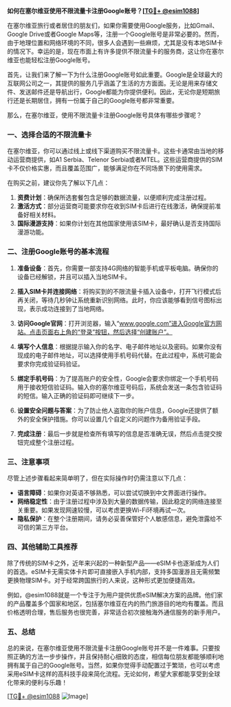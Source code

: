 **如何在塞尔维亚使用不限流量卡注册Google账号？[[TG💪+ @esim1088](https://t.me/s/esim1088)]**

在塞尔维亚旅行或者居住的朋友们，如果你需要使用Google服务，比如Gmail、Google Drive或者Google Maps等，注册一个Google账号是非常必要的。然而，由于地理位置和网络环境的不同，很多人会遇到一些麻烦，尤其是没有本地SIM卡的情况下。幸运的是，现在市面上有许多提供不限流量卡的服务商，这让你在塞尔维亚也能轻松注册Google账号。

首先，让我们来了解一下为什么注册Google账号如此重要。Google是全球最大的互联网公司之一，其提供的服务几乎涵盖了生活的方方面面。无论是用来存储文件、发送邮件还是导航出行，Google都能为你提供便利。因此，无论你是短期旅行还是长期居住，拥有一份属于自己的Google账号都非常重要。

那么，在塞尔维亚，使用不限流量卡注册Google账号具体有哪些步骤呢？

### **一、选择合适的不限流量卡**
在塞尔维亚，你可以通过线上或线下渠道购买不限流量卡。这些卡通常由当地的移动运营商提供，如A1 Serbia、Telenor Serbia或者MTEL。这些运营商提供的SIM卡不仅价格实惠，而且覆盖范围广，能够满足你在不同场景下的使用需求。

在购买之前，建议你先了解以下几点：
1. **资费计划**：确保所选套餐包含足够的数据流量，以便顺利完成注册过程。
2. **激活方式**：部分运营商可能要求你在收到SIM卡后进行在线激活，确保提前准备好相关材料。
3. **国际漫游支持**：如果你计划在其他国家使用该SIM卡，最好确认是否支持国际漫游功能。

### **二、注册Google账号的基本流程**
1. **准备设备**：首先，你需要一部支持4G网络的智能手机或平板电脑。确保你的设备已经解锁，并且可以插入当地SIM卡。
   
2. **插入SIM卡并连接网络**：将购买到的不限流量卡插入设备中，打开飞行模式后再关闭，等待几秒钟让系统重新识别网络。此时，你应该能够看到信号图标出现，表示成功连接到了当地网络。

3. **访问Google官网**：打开浏览器，输入“www.google.com”进入Google官方网站。点击页面右上角的“登录”按钮，然后选择“创建账户”。

4. **填写个人信息**：根据提示输入你的名字、电子邮件地址以及密码。如果你没有现成的电子邮件地址，可以选择使用手机号码代替。在此过程中，系统可能会要求你完成验证码验证。

5. **绑定手机号码**：为了提高账户的安全性，Google会要求你绑定一个手机号码用于接收短信验证码。输入你的塞尔维亚号码后，系统会发送一条包含验证码的短信。输入正确的验证码即可继续下一步。

6. **设置安全问题与答案**：为了防止他人盗取你的账户信息，Google还提供了额外的安全保护措施。你可以设置几个自定义的问题作为备用验证手段。

7. **完成注册**：最后一步就是检查所有填写的信息是否准确无误，然后点击提交按钮完成整个注册过程。

### **三、注意事项**
尽管上述步骤看起来简单明了，但在实际操作时仍需注意以下几点：
- **语言障碍**：如果你对英语不够熟悉，可以尝试切换到中文界面进行操作。
- **网络稳定性**：由于注册过程中涉及到大量的数据传输，因此稳定的网络连接至关重要。如果发现网速较慢，可以考虑更换Wi-Fi环境再试一次。
- **隐私保护**：在整个注册期间，请务必妥善保管好个人敏感信息，避免泄露给不可信的第三方平台。

### **四、其他辅助工具推荐**
除了传统的SIM卡之外，近年来兴起的一种新型产品——eSIM卡也逐渐成为人们的首选。eSIM卡无需实体卡片即可直接嵌入手机内部，支持多国漫游且无需频繁更换物理SIM卡。对于经常跨国旅行的人来说，这种形式更加便捷高效。

例如，@esim1088就是一个专注于为用户提供优质eSIM解决方案的品牌。他们家的产品覆盖多个国家和地区，包括塞尔维亚在内的热门旅游目的地均有覆盖。而且价格透明合理，售后服务也很完善，非常适合初次接触海外通信服务的新手用户。

### **五、总结**
总的来说，在塞尔维亚使用不限流量卡注册Google账号并不是一件难事。只要按照正确的方法一步步操作，并且保持耐心细致的态度，相信每位朋友都能够顺利地拥有属于自己的Google账号。当然，如果你觉得手动配置过于繁琐，也可以考虑采用eSIM卡这样的高科技手段来简化流程。无论如何，希望大家都能享受到全球化带来的便利与乐趣！

[[TG💪+ @esim1088](https://t.me/s/esim1088) ![Image](https://i.postimg.cc/4NQfJmqS/Snipaste-2025-05-13-00-14-12.png)]